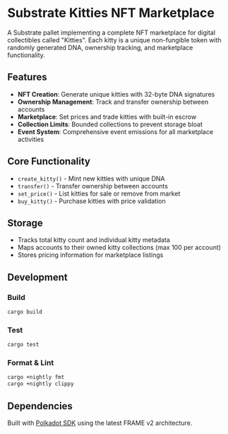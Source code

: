 # Substrate Kitties NFT Marketplace

A Substrate pallet implementing a complete NFT marketplace for digital collectibles called "Kitties". Each kitty is a unique non-fungible token with randomly generated DNA, ownership tracking, and marketplace functionality.

## Features

- **NFT Creation**: Generate unique kitties with 32-byte DNA signatures
- **Ownership Management**: Track and transfer ownership between accounts
- **Marketplace**: Set prices and trade kitties with built-in escrow
- **Collection Limits**: Bounded collections to prevent storage bloat
- **Event System**: Comprehensive event emissions for all marketplace activities

## Core Functionality

- `create_kitty()` - Mint new kitties with unique DNA
- `transfer()` - Transfer ownership between accounts
- `set_price()` - List kitties for sale or remove from market
- `buy_kitty()` - Purchase kitties with price validation

## Storage

- Tracks total kitty count and individual kitty metadata
- Maps accounts to their owned kitty collections (max 100 per account)
- Stores pricing information for marketplace listings

## Development

### Build
```bash
cargo build
```

### Test
```bash
cargo test
```

### Format & Lint
```bash
cargo +nightly fmt
cargo +nightly clippy
```

## Dependencies

Built with [Polkadot SDK](https://github.com/paritytech/polkadot-sdk) using the latest FRAME v2 architecture.
